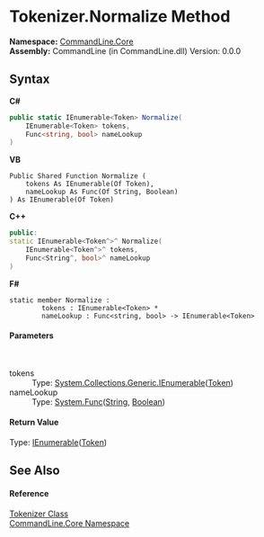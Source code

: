 # Tokenizer.Normalize Method 
 

**Namespace:**&nbsp;<a href="N_CommandLine_Core">CommandLine.Core</a><br />**Assembly:**&nbsp;CommandLine (in CommandLine.dll) Version: 0.0.0

## Syntax

**C#**<br />
``` C#
public static IEnumerable<Token> Normalize(
	IEnumerable<Token> tokens,
	Func<string, bool> nameLookup
)
```

**VB**<br />
``` VB
Public Shared Function Normalize ( 
	tokens As IEnumerable(Of Token),
	nameLookup As Func(Of String, Boolean)
) As IEnumerable(Of Token)
```

**C++**<br />
``` C++
public:
static IEnumerable<Token^>^ Normalize(
	IEnumerable<Token^>^ tokens, 
	Func<String^, bool>^ nameLookup
)
```

**F#**<br />
``` F#
static member Normalize : 
        tokens : IEnumerable<Token> * 
        nameLookup : Func<string, bool> -> IEnumerable<Token> 

```


#### Parameters
&nbsp;<dl><dt>tokens</dt><dd>Type: <a href="https://docs.microsoft.com/dotnet/api/system.collections.generic.ienumerable-1" target="_blank">System.Collections.Generic.IEnumerable</a>(<a href="T_CommandLine_Core_Token">Token</a>)<br /></dd><dt>nameLookup</dt><dd>Type: <a href="https://docs.microsoft.com/dotnet/api/system.func-2" target="_blank">System.Func</a>(<a href="https://docs.microsoft.com/dotnet/api/system.string" target="_blank">String</a>, <a href="https://docs.microsoft.com/dotnet/api/system.boolean" target="_blank">Boolean</a>)<br /></dd></dl>

#### Return Value
Type: <a href="https://docs.microsoft.com/dotnet/api/system.collections.generic.ienumerable-1" target="_blank">IEnumerable</a>(<a href="T_CommandLine_Core_Token">Token</a>)

## See Also


#### Reference
<a href="T_CommandLine_Core_Tokenizer">Tokenizer Class</a><br /><a href="N_CommandLine_Core">CommandLine.Core Namespace</a><br />